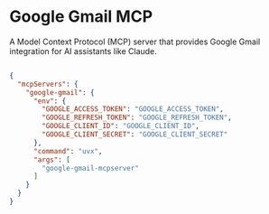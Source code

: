 # Google Gmail MCP

A Model Context Protocol (MCP) server that provides Google Gmail integration for AI assistants like Claude.


```json

{
  "mcpServers": {
    "google-gmail": {
      "env": {
        "GOOGLE_ACCESS_TOKEN": "GOOGLE_ACCESS_TOKEN",
        "GOOGLE_REFRESH_TOKEN": "GOOGLE_REFRESH_TOKEN",
        "GOOGLE_CLIENT_ID": "GOOGLE_CLIENT_ID",
        "GOOGLE_CLIENT_SECRET": "GOOGLE_CLIENT_SECRET"
      },
      "command": "uvx",
      "args": [
        "google-gmail-mcpserver"
      ]
    }
  }
}
```